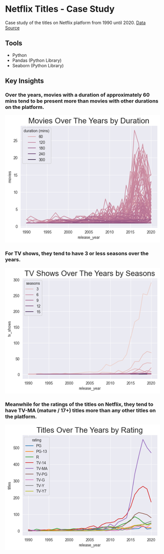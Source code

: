 # Netflix Titles - Case Study

Case study of the titles on Netflix platform from 1990 until 2020. [Data Source](https://www.kaggle.com/datasets/zubairamuti/netflix-movies-and-tv-shows-dataset)

## Tools 
- Python
- Pandas (Python Library)
- Seaborn (Python Library)

## Key Insights

### Over the years, movies with a duration of approximately 60 mins tend to be present more than movies with other durations on the platform.
![Moves Over Time by Duration](https://github.com/royalfalcon1146/data-analytics-case-studies/blob/main/netflix-titles/outputs/Movies%20Over%20Time%20by%20Duration.png)

### For TV shows, they tend to have 3 or less seasons over the years.
![TV Shows Over Time by Seasons](https://github.com/royalfalcon1146/data-analytics-case-studies/blob/main/netflix-titles/outputs/TV%20Shows%20Over%20Time%20by%20Seasons.png)

### Meanwhile for the ratings of the titles on Netflix, they tend to have TV-MA (mature / 17+) titles more than any other titles on the platform.
![Titles Over Time by Rating](https://github.com/royalfalcon1146/data-analytics-case-studies/blob/main/netflix-titles/outputs/Titles%20Over%20Time%20by%20Rating.png)
